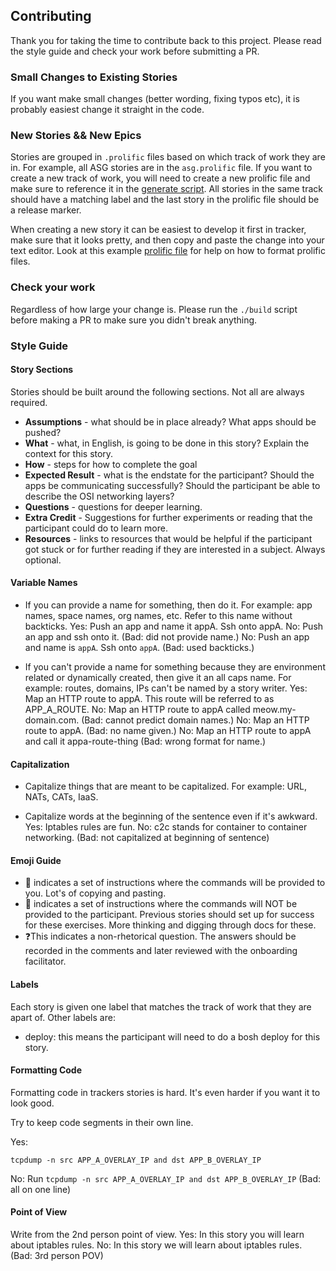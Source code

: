 ## Contributing
Thank you for taking the time to contribute back to this project. Please read the style guide and check your work before submitting a PR.

### Small Changes to Existing Stories
If you want make small changes (better wording, fixing typos etc), it is probably easiest change it straight in the code.

### New Stories && New Epics
Stories are grouped in `.prolific` files based on which track of work they are in. For example, all ASG stories are in the `asg.prolific` file.
If you want to create a new track of work, you will need to create a new prolific file and make sure to reference it in the [generate script](./generate-tracker-csv.go).
All stories in the same track should have a matching label and the last story in the prolific file should be a release marker.

When creating a new story it can be easiest to develop it first in tracker, make sure that it looks pretty, and then copy and paste the change into your text editor.
Look at this example [prolific file](./example.prolific) for help on how to format prolific files.

### Check your work
Regardless of how large your change is. Please run the `./build` script before making a PR to make sure you didn't break anything.

### Style Guide

#### Story Sections 
Stories should be built around the following sections. Not all are always required.
- **Assumptions** - what should be in place already? What apps should be pushed?
- **What** - what, in English, is going to be done in this story? Explain the context for this story.
- **How** - steps for how to complete the goal
- **Expected Result** - what is the endstate for the participant? Should the apps be communicating successfully? Should the participant be able to describe the OSI networking layers?
- **Questions** - questions for deeper learning. 
- **Extra Credit** - Suggestions for further experiments or reading that the participant could do to learn more.
- **Resources** - links to resources that would be helpful if the participant got stuck or for further reading if they are interested in a subject. Always optional. 

#### Variable Names
- If you can provide a name for something, then do it. For example: app names, space names, org names, etc. Refer to this name without backticks.
 Yes: Push an app and name it appA. Ssh onto appA. 
 No: Push an app and ssh onto it. (Bad: did not provide name.)
 No: Push an app and name is `appA`. Ssh onto `appA`. (Bad: used backticks.)
 
- If you can't provide a name for something because they are environment related or dynamically created, then give it an all caps name. For example: routes, domains, IPs can't be named by a story writer.
 Yes: Map an HTTP route to appA. This route will be referred to as APP_A_ROUTE.
 No: Map an HTTP route to appA called meow.my-domain.com. (Bad: cannot predict domain names.)
 No: Map an HTTP route to appA. (Bad: no name given.)
 No: Map an HTTP route to appA and call it appa-route-thing (Bad: wrong format for name.) 
 
#### Capitalization
- Capitalize things that are meant to be capitalized. For example: URL, NATs, CATs, IaaS. 

- Capitalize words at the beginning of the sentence even if it's awkward. 
 Yes: Iptables rules are fun.
 No: c2c stands for container to container networking. (Bad: not capitalized at beginning of sentence)
 
#### Emoji Guide
- 📝 indicates a set of instructions where the commands will be provided to you. Lot's of copying and pasting.
- 🤔 indicates a set of instructions where the commands will NOT be provided to the participant. Previous stories should set up for success for these exercises. More thinking and digging through docs for these.
- ❓This indicates a non-rhetorical question. The answers should be recorded in the comments and later reviewed with the onboarding facilitator.

#### Labels 
Each story is given one label that matches the track of work that they are apart of. 
Other labels are: 
- deploy: this means the participant will need to do a bosh deploy for this story.

#### Formatting Code 
Formatting code in trackers stories is hard. It's even harder if you want it to look good. 

Try to keep code segments in their own line. 

Yes: 
```
tcpdump -n src APP_A_OVERLAY_IP and dst APP_B_OVERLAY_IP
```

No: Run `tcpdump -n src APP_A_OVERLAY_IP and dst APP_B_OVERLAY_IP` (Bad: all on one line)

#### Point of View 
Write from the 2nd person point of view.
Yes: In this story you will learn about iptables rules. 
No: In this story we will learn about iptables rules. (Bad: 3rd person POV)


